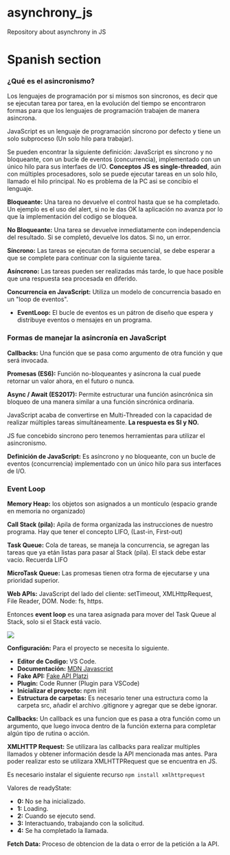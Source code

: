 # asynchrony_js
Repository about asynchrony in JS

# Spanish section
### **¿Qué es el asincronismo?**
Los lenguajes de programación por si mismos son sincronos, es decir que se ejecutan tarea por tarea, en la evolución del tiempo se encontraron formas para que los lenguajes de programación trabajen de manera asincrona.

JavaScript es un lenguaje de programación síncrono por defecto y tiene un solo subproceso (Un solo hilo para trabajar).

Se pueden encontrar la siguiente definición:
JavaScript es síncrono y no bloqueante, con un bucle de eventos (concurrencia), implementado con un único hilo para sus interfaes de I/O.
**Conceptos**
**JS es single-threaded**, aún con múltiples procesadores, solo se puede ejecutar tareas en un solo hilo, llamado el hilo principal. No es problema de la PC asi se concibio el lenguaje.

**Bloqueante:** Una tarea no devuelve el control hasta que se ha completado. Un ejemplo es el uso del alert, si no le das OK la aplicación no avanza por lo que la implementación del codigo se bloquea.

**No Bloqueante:** Una tarea se devuelve inmediatamente con independencia del resultado. Si se completó, devuelve los datos. Si no, un error.

**Síncrono:** Las tareas se ejecutan de forma secuencial, se debe esperar a que se complete para continuar con la siguiente tarea.

**Asíncrono:** Las tareas pueden ser realizadas más tarde, lo que hace posible que una respuesta sea procesada en diferido.

**Concurrencia en JavaScript:** Utiliza un modelo de concurrencia basado en un "loop de eventos".
- **EventLoop:** El bucle de eventos es un pátron de diseño que espera y distribuye eventos o mensajes en un programa.

### **Formas de manejar la asincronía en JavaScript**
**Callbacks:** Una función que se pasa como argumento de otra función y que será invocada.

**Promesas (ES6):** Función no-bloqueantes y asíncrona la cual puede retornar un valor ahora, en el futuro o nunca.

**Async / Await (ES2017):** Permite estructurar una función asincrónica sin bloqueo de una manera similar a una función sincrónica ordinaria.

JavaScript acaba de convertirse en Multi-Threaded con la capacidad de realizar múltiples tareas simultáneamente. **La respuesta es SI y NO.**

JS fue concebido sincrono pero tenemos herramientas para utilizar el asincronismo.

**Definición de JavaScript:** Es asíncrono y no bloqueante, con un bucle de eventos (concurrencia) implementado con un único hilo para sus interfaces de I/O.


### **Event Loop**
**Memory Heap:** los objetos son asignados a un montículo (espacio grande en memoria no organizado)

**Call Stack (pila):** Apila de forma organizada las instrucciones de nuestro programa. Hay que tener el concepto LIFO, (Last-in, First-out)

**Task Queue:** Cola de tareas, se maneja la concurrencia, se agregan las tareas que ya etán listas para pasar al Stack (pila). El stack debe estar vacío. Recuerda LIFO

**MicroTask Queue:** Las promesas tienen otra forma de ejecutarse y una prioridad superior.

**Web APIs:** JavaScript del lado del cliente: setTimeout, XMLHttpRequest, File Reader, DOM. Node: fs, https.

Entonces **event loop** es una tarea asignada para mover del Task Queue al Stack, solo si el Stack está vacío.

![](https://media.giphy.com/media/JFsW5Wtec5dA1rthkq/giphy.gif)

**Configuración:** Para el proyecto se necesita lo siguiente.

- **Editor de Codigo:** VS Code.
- **Documentación:** [MDN Javascript](https://developer.mozilla.org/en-US/docs/Web/javascript)
- **Fake API:** [Fake API Platzi](https://fakeapi.platzi.com/)
- **Plugin:** Code Runner (Plugin para VSCode)
- **Inicializar el proyecto:** npm init
- **Estructura de carpetas:** Es necesario tener una estructura como la carpeta src, añadir el archivo .gitignore y agregar que se debe ignorar.

**Callbacks:** Un callback es una funcion que es pasa a otra función como un argumento, que luego invoca dentro de la función externa para completar algún tipo de rutina o acción.

**XMLHTTP Request:** Se utilizara las callbacks para realizar multiples llamados y obtener información desde la API mencionada mas antes. Para poder realizar esto se utilizara XMLHTTPRequest que se encuentra en JS.

Es necesario instalar el siguiente recurso ```npm install xmlhttprequest```

Valores de readyState:
- **0:** No se ha inicializado.
- **1:** Loading.
- **2:** Cuando se ejecuto send.
- **3:** Interactuando, trabajando con la solicitud.
- **4:** Se ha completado la llamada.

**Fetch Data:** Proceso de obtencion de la data o error de la petición a la API.